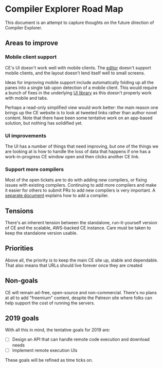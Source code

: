# Compiler Explorer Road Map
This document is an attempt to capture thoughts on the future direction of Compiler Explorer.

## Areas to improve

### Mobile client support

CE's UI doesn't work well with mobile clients. The [editor](https://github.com/Microsoft/monaco-editor)
 doesn't support mobile clients, and the layout doesn't lend itself well to small screens.

Ideas for improving mobile support include automatically folding up all the panes into a single tab upon
 detection of a mobile client. This would require a bunch of fixes in the
 underlying [UI library](http://golden-layout.com) as this doesn't properly work with mobile and tabs.

Perhaps a read-only simplified view would work better: the main reason one brings up the CE website is to
 look at tweeted links rather than author novel content. Note that there have been some tentative work
 on an app-based solution, but nothing has solidified yet.

### UI improvements

The UI has a number of things that need improving, but one of the things we are looking at is how to
 handle the loss of data that happens if one has a work-in-progress CE window open and then clicks another CE link.

### Support more compilers

Most of the open tickets are to do with adding new compilers, or fixing issues with existing compilers.
Continuing to add more compilers and make it easier for others to submit PRs to add new compilers is
very important. A [separate document](docs/AddingACompiler.md) explains how to add a compiler.

## Tensions

There's an inherent tension between the standalone, run-it-yourself version of CE and the scalable, AWS-backed
CE instance. Care must be taken to keep the standalone version usable.

## Priorities

Above all, the priority is to keep the main CE site up, stable and dependable.
That also means that URLs should live forever once they are created

## Non-goals

CE will remain ad-free, open-source and non-commercial. There's no plans at all to add "freemium" content,
despite the Patreon site where folks can help support the cost of running the servers.

## 2019 goals

With all this in mind, the tentative goals for 2019 are:
- [ ] Design an API that can handle remote code execution and download needs
- [ ] Implement remote execution UIs

These goals will be refined as time ticks on.
